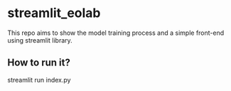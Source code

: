 ﻿# streamlit_eolab
This repo aims to show the model training process and a simple front-end using streamlit library.
## How to run it?
streamlit run index.py
